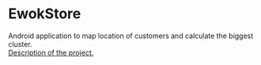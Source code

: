 # EwokStore
Android application to map location of customers and calculate the biggest cluster.<br>
<a href="http://techzealous.blogspot.bg/2016/11/store-locations.html">Description of the project.</a>
